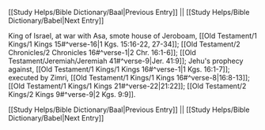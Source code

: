 [[Study Helps/Bible Dictionary/Baal|Previous Entry]]  ||  [[Study Helps/Bible Dictionary/Babel|Next Entry]]

 King of Israel, at war with Asa, smote house of Jeroboam, [[Old Testament/1 Kings/1 Kings 15#^verse-16|1 Kgs. 15:16-22, 27-34]]; [[Old Testament/2 Chronicles/2 Chronicles 16#^verse-1|2 Chr. 16:1-6]]; [[Old Testament/Jeremiah/Jeremiah 41#^verse-9|Jer. 41:9]]; Jehu's prophecy against, [[Old Testament/1 Kings/1 Kings 16#^verse-1|1 Kgs. 16:1-7]]; executed by Zimri, [[Old Testament/1 Kings/1 Kings 16#^verse-8|16:8-13]]; [[Old Testament/1 Kings/1 Kings 21#^verse-22|21:22]]; [[Old Testament/2 Kings/2 Kings 9#^verse-9|2 Kgs. 9:9]].

[[Study Helps/Bible Dictionary/Baal|Previous Entry]]  ||  [[Study Helps/Bible Dictionary/Babel|Next Entry]]
